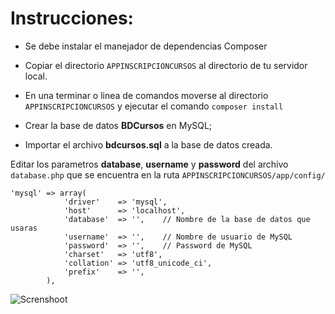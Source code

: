 
# Instrucciones:

- Se debe instalar el manejador de dependencias Composer

- Copiar el directorio `APPINSCRIPCIONCURSOS` al directorio de tu servidor local.

- En una terminar o linea de comandos moverse al directorio `APPINSCRIPCIONCURSOS` y ejecutar el comando `composer install`

- Crear la base de datos **BDCursos** en MySQL;

- Importar el archivo **bdcursos.sql** a la base de datos creada.

Editar los parametros **database**, **username** y **password** del archivo `database.php` que se encuentra en la ruta `APPINSCRIPCIONCURSOS/app/config/`

```
'mysql' => array(
			'driver'    => 'mysql',
			'host'      => 'localhost',
			'database'  => '',    // Nombre de la base de datos que usaras
			'username'  => '',    // Nombre de usuario de MySQL
			'password'  => '',    // Password de MySQL
			'charset'   => 'utf8',
			'collation' => 'utf8_unicode_ci',
			'prefix'    => '',
		),
```


![Screnshoot](https://github.com/Erik21-Unam/Sistema-inscripcion-laravel/blob/master/basededatos/screenshot.PNG)
